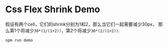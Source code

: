 Css Flex Shrink Demo
====================

假设有两个cell，它们的shrink分别为1和2，那么当它们一起需要减少30px，
那么第1个将减少`30*(1/(1+2))`，第2个将减少`30*(2/(1+2))`.

```
npm run demo
```
